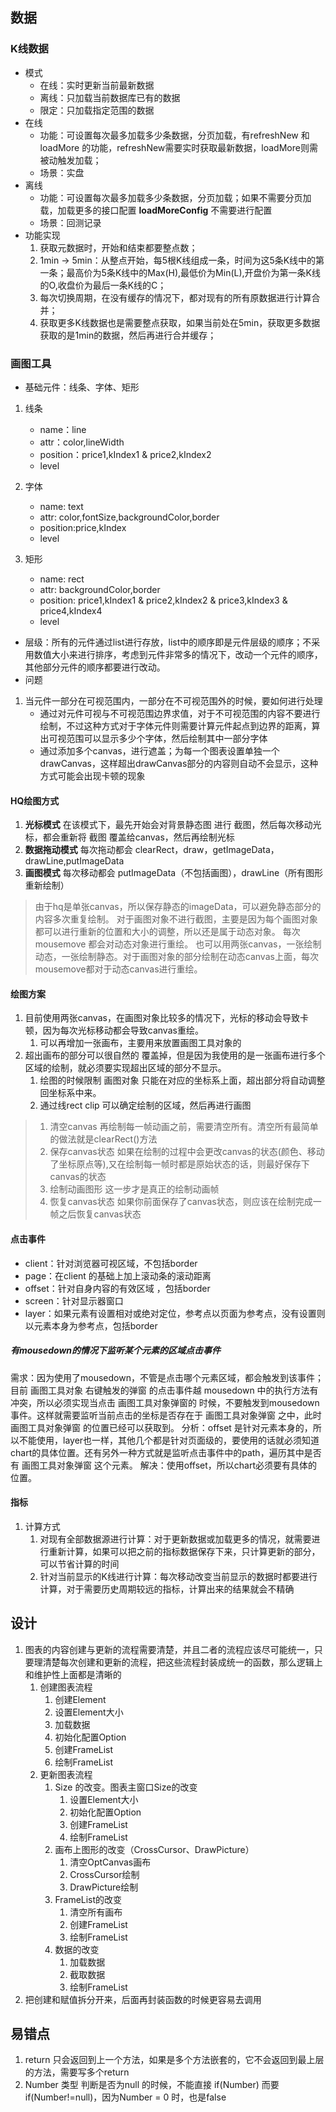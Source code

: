 ## 数据
### K线数据
- 模式
  - 在线：实时更新当前最新数据
  - 离线：只加载当前数据库已有的数据
  - 限定：只加载指定范围的数据
- 在线
  - 功能：可设置每次最多加载多少条数据，分页加载，有refreshNew 和 loadMore 的功能，refreshNew需要实时获取最新数据，loadMore则需被动触发加载；
  - 场景：实盘
- 离线
  - 功能：可设置每次最多加载多少条数据，分页加载；如果不需要分页加载，加载更多的接口配置 **loadMoreConfig** 不需要进行配置
  - 场景：回测记录
- 功能实现
  1. 获取元数据时，开始和结束都要整点数；
  2. 1min -> 5min：从整点开始，每5根K线组成一条，时间为这5条K线中的第一条；最高价为5条K线中的Max(H),最低价为Min(L),开盘价为第一条K线的O,收盘价为最后一条K线的C；
  3. 每次切换周期，在没有缓存的情况下，都对现有的所有原数据进行计算合并；
  4. 获取更多K线数据也是需要整点获取，如果当前处在5min，获取更多数据获取的是1min的数据，然后再进行合并缓存；

### 画图工具
- 基础元件：线条、字体、矩形

1. 线条
   - name：line
   - attr：color,lineWidth
   - position：price1,kIndex1 & price2,kIndex2 
   - level

2. 字体
   - name: text
   - attr: color,fontSize,backgroundColor,border
   - position:price,kIndex
   - level
3. 矩形
   - name: rect
   - attr: backgroundColor,border
   - position: price1,kIndex1 & price2,kIndex2 & price3,kIndex3 & price4,kIndex4 
   - level

- 层级：所有的元件通过list进行存放，list中的顺序即是元件层级的顺序；不采用数值大小来进行排序，考虑到元件非常多的情况下，改动一个元件的顺序，其他部分元件的顺序都要进行改动。
- 问题
1. 当元件一部分在可视范围内，一部分在不可视范围外的时候，要如何进行处理
     - 通过对元件可视与不可视范围边界求值，对于不可视范围的内容不要进行绘制，不过这种方式对于字体元件则需要计算元件起点到边界的距离，算出可视范围可以显示多少个字体，然后绘制其中一部分字体
     - 通过添加多个canvas，进行遮盖；为每一个图表设置单独一个drawCanvas，这样超出drawCanvas部分的内容则自动不会显示，这种方式可能会出现卡顿的现象


#### HQ绘图方式
1. **光标模式**
  在该模式下，最先开始会对背景静态图 进行 截图，然后每次移动光标，都会重新将 截图 覆盖给canvas，然后再绘制光标
2. **数据拖动模式**
  每次拖动都会 clearRect，draw，getImageData，drawLine,putImageData
3. **画图模式**
  每次移动都会 putImageData（不包括画图），drawLine（所有图形重新绘制）
> 由于hq是单张canvas，所以保存静态的imageData，可以避免静态部分的内容多次重复绘制。
> 对于画图对象不进行截图，主要是因为每个画图对象都可以进行重新的位置和大小的调整，所以还是属于动态对象。
> 每次 mousemove 都会对动态对象进行重绘。
> 也可以用两张canvas，一张绘制动态，一张绘制静态。对于画图对象的部分绘制在动态canvas上面，每次mousemove都对于动态canvas进行重绘。

#### 绘图方案
1. 目前使用两张canvas，在画图对象比较多的情况下，光标的移动会导致卡顿，因为每次光标移动都会导致canvas重绘。
   1. 可以再增加一张画布，主要用来放置画图工具对象的
2. 超出画布的部分可以很自然的 覆盖掉，但是因为我使用的是一张画布进行多个区域的绘制，就必须要实现超出区域的部分不显示。
   1. 绘图的时候限制 画图对象 只能在对应的坐标系上面，超出部分将自动调整回坐标系中来。
   2. 通过线rect clip 可以确定绘制的区域，然后再进行画图

>1. 清空canvas
>再绘制每一帧动画之前，需要清空所有。清空所有最简单的做法就是clearRect()方法
>2. 保存canvas状态
>如果在绘制的过程中会更改canvas的状态(颜色、移动了坐标原点等),又在绘制每一帧时都是原始状态的话，则最好保存下canvas的状态
>3. 绘制动画图形
>这一步才是真正的绘制动画帧
>4. 恢复canvas状态
>如果你前面保存了canvas状态，则应该在绘制完成一帧之后恢复canvas状态

#### 点击事件
- client：针对浏览器可视区域，不包括border
- page：在client 的基础上加上滚动条的滚动距离
- offset：针对自身内容的有效区域 ，包括border
- screen：针对显示器窗口
- layer：如果元素有设置相对或绝对定位，参考点以页面为参考点，没有设置则以元素本身为参考点，包括border

##### 有mousedown的情况下监听某个元素的区域点击事件
需求：因为使用了mousedown，不管是点击哪个元素区域，都会触发到该事件；目前 画图工具对象 右键触发的弹窗 的点击事件越 mousedown 中的执行方法有冲突，所以必须实现当点击 画图工具对象弹窗的 时候，不要触发到mousedown事件。这样就需要监听当前点击的坐标是否存在于 画图工具对象弹窗 之中，此时 画图工具对象弹窗 的位置已经可以获取到。
分析：offset 是针对元素本身的，所以不能使用，layer也一样，其他几个都是针对页面级的，要使用的话就必须知道chart的具体位置。还有另外一种方式就是监听点击事件中的path，遍历其中是否有 画图工具对象弹窗 这个元素。
解决：使用offset，所以chart必须要有具体的位置。

#### 指标
1. 计算方式
   1. 对现有全部数据源进行计算：对于更新数据或加载更多的情况，就需要进行重新计算，如果可以把之前的指标数据保存下来，只计算更新的部分，可以节省计算的时间
   2. 针对当前显示的K线进行计算：每次移动改变当前显示的数据时都要进行计算，对于需要历史周期较远的指标，计算出来的结果就会不精确

## 设计
1. 图表的内容创建与更新的流程需要清楚，并且二者的流程应该尽可能统一，只要理清楚每次创建和更新的流程，把这些流程封装成统一的函数，那么逻辑上和维护性上面都是清晰的
   1. 创建图表流程
      1. 创建Element
      2. 设置Element大小
      3. 加载数据
      4. 初始化配置Option
      5. 创建FrameList
      6. 绘制FrameList
   2. 更新图表流程
      1. Size 的改变。图表主窗口Size的改变
         1. 设置Element大小
         2. 初始化配置Option
         3. 创建FrameList
         4. 绘制FrameList
      2. 画布上图形的改变（CrossCursor、DrawPicture）
         1. 清空OptCanvas画布
         2. CrossCursor绘制
         3. DrawPicture绘制
      3. FrameList的改变
         1. 清空所有画布
         2. 创建FrameList
         3. 绘制FrameList
      4. 数据的改变
         1. 加载数据
         2. 截取数据
         3. 绘制FrameList
2. 把创建和赋值拆分开来，后面再封装函数的时候更容易去调用


## 易错点
1. return 只会返回到上一个方法，如果是多个方法嵌套的，它不会返回到最上层的方法，需要写多个return
2. Number 类型 判断是否为null 的时候，不能直接 if(Number) 而要 if(Number!=null)，因为Number = 0 时，也是false


